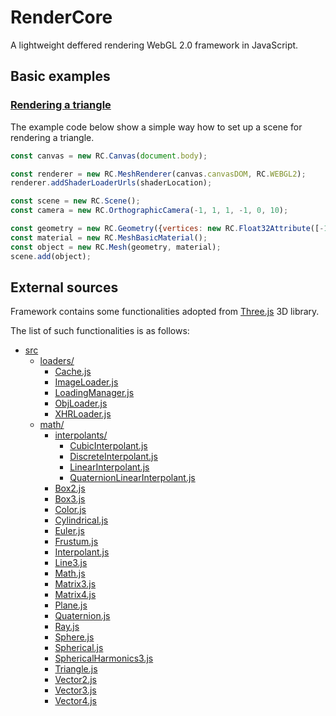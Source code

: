 # RenderCore
A lightweight deffered rendering WebGL 2.0 framework in JavaScript.


## Basic examples

### [Rendering a triangle](./examples/triangleExample)
The example code below show a simple way how to set up a scene for rendering a triangle.

```js
const canvas = new RC.Canvas(document.body);

const renderer = new RC.MeshRenderer(canvas.canvasDOM, RC.WEBGL2);
renderer.addShaderLoaderUrls(shaderLocation);

const scene = new RC.Scene();
const camera = new RC.OrthographicCamera(-1, 1, 1, -1, 0, 10);

const geometry = new RC.Geometry({vertices: new RC.Float32Attribute([-1, -1, 0, 1, -1, 0, 0, 1, 0], 3)});
const material = new RC.MeshBasicMaterial();
const object = new RC.Mesh(geometry, material);
scene.add(object);
```


## External sources
Framework contains some functionalities adopted from [Three.js](https://github.com/mrdoob/three.js/) 3D library.

The list of such functionalities is as follows:
* [src](./src)
  * [loaders/](./src/loaders)
    * [Cache.js](./src/loaders/Cache.js)
    * [ImageLoader.js](./src/loaders/ImageLoader.js)
    * [LoadingManager.js](./src/loaders/LoadingManager.js)
    * [ObjLoader.js](./src/loaders/ObjLoader.js)
    * [XHRLoader.js](./src/loaders/XHRLoader.js)
  * [math/](./src/math)
    * [interpolants/](./src/math/interpolants)
      * [CubicInterpolant.js](./src/math/interpolants/CubicInterpolant.js)
      * [DiscreteInterpolant.js](./src/math/interpolants/DiscreteInterpolant.js)
      * [LinearInterpolant.js](./src/math/interpolants/LinearInterpolant.js)
      * [QuaternionLinearInterpolant.js](./src/math/interpolants/QuaternionLinearInterpolant.js)
    * [Box2.js](./src/math/Box2.js)
    * [Box3.js](./src/math/Box3.js)
    * [Color.js](./src/math/Color.js)
    * [Cylindrical.js](./src/math/Cylindrical.js)
    * [Euler.js](./src/math/Euler.js)
    * [Frustum.js](./src/math/Frustum.js)
    * [Interpolant.js](./src/math/Interpolant.js)
    * [Line3.js](./src/math/Line3.js)
    * [Math.js](./src/math/Math.js)
    * [Matrix3.js](./src/math/Matrix3.js)
    * [Matrix4.js](./src/math/Matrix4.js)
    * [Plane.js](./src/math/Plane.js)
    * [Quaternion.js](./src/math/Quaternion.js)
    * [Ray.js](./src/math/Ray.js)
    * [Sphere.js](./src/math/Sphere.js)
    * [Spherical.js](./src/math/Spherical.js)
    * [SphericalHarmonics3.js](./src/math/SphericalHarmonics3.js)
    * [Triangle.js](./src/math/Triangle.js)
    * [Vector2.js](./src/math/Vector2.js)
    * [Vector3.js](./src/math/Vector3.js)
    * [Vector4.js](./src/math/Vector4.js)
